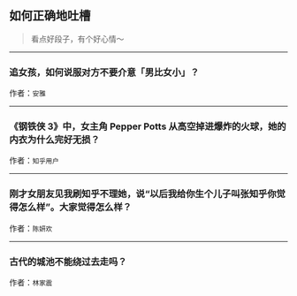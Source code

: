 ## 如何正确地吐槽

> 看点好段子，有个好心情～


 
---

### 追女孩，如何说服对方不要介意「男比女小」？

> 


作者：`安雅`

---

### 《钢铁侠 3》中，女主角 Pepper Potts 从高空掉进爆炸的火球，她的内衣为什么完好无损？

> 


作者：`知乎用户`

---

### 刚才女朋友见我刷知乎不理她，说“以后我给你生个儿子叫张知乎你觉得怎么样”。大家觉得怎么样？

> 


作者：`陈妍欢`

---

### 古代的城池不能绕过去走吗？

> 


作者：`林家震`